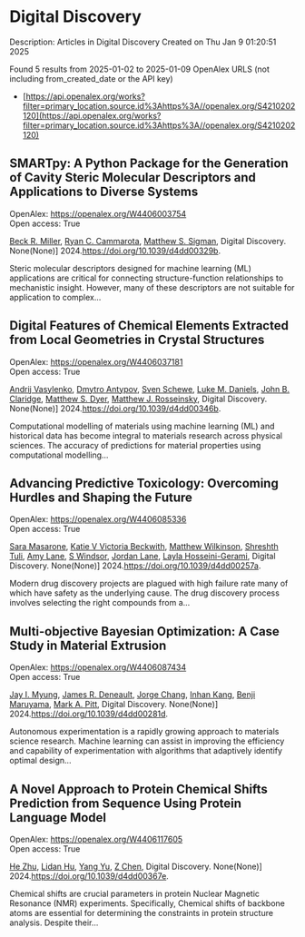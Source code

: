 # Digital Discovery
Description: Articles in Digital Discovery
Created on Thu Jan  9 01:20:51 2025

Found 5 results from 2025-01-02 to 2025-01-09
OpenAlex URLS (not including from_created_date or the API key)
- [https://api.openalex.org/works?filter=primary_location.source.id%3Ahttps%3A//openalex.org/S4210202120](https://api.openalex.org/works?filter=primary_location.source.id%3Ahttps%3A//openalex.org/S4210202120)

## SMARTpy: A Python Package for the Generation of Cavity Steric Molecular Descriptors and Applications to Diverse Systems   

OpenAlex: https://openalex.org/W4406003754    
Open access: True
    
[Beck R. Miller](https://openalex.org/A5111090728), [Ryan C. Cammarota](https://openalex.org/A5078332329), [Matthew S. Sigman](https://openalex.org/A5005862481), Digital Discovery. None(None)] 2024.https://doi.org/10.1039/d4dd00329b.
    
Steric molecular descriptors designed for machine learning (ML) applications are critical for connecting structure-function relationships to mechanistic insight. However, many of these descriptors are not suitable for application to complex...    

    

## Digital Features of Chemical Elements Extracted from Local Geometries in Crystal Structures   

OpenAlex: https://openalex.org/W4406037181    
Open access: True
    
[Andrij Vasylenko](https://openalex.org/A5053274067), [Dmytro Antypov](https://openalex.org/A5062223660), [Sven Schewe](https://openalex.org/A5041836791), [Luke M. Daniels](https://openalex.org/A5021303389), [John B. Claridge](https://openalex.org/A5089917898), [Matthew S. Dyer](https://openalex.org/A5091597124), [Matthew J. Rosseinsky](https://openalex.org/A5054755054), Digital Discovery. None(None)] 2024.https://doi.org/10.1039/d4dd00346b.
    
Computational modelling of materials using machine learning (ML) and historical data has become integral to materials research across physical sciences. The accuracy of predictions for material properties using computational modelling...    

    

## Advancing Predictive Toxicology: Overcoming Hurdles and Shaping the Future   

OpenAlex: https://openalex.org/W4406085336    
Open access: True
    
[Sara Masarone](https://openalex.org/A5106116916), [Katie V Victoria Beckwith](https://openalex.org/A5115778167), [Matthew Wilkinson](https://openalex.org/A5044945207), [Shreshth Tuli](https://openalex.org/A5024179661), [Amy Lane](https://openalex.org/A5048039923), [S Windsor](https://openalex.org/A5020144175), [Jordan Lane](https://openalex.org/A5082455051), [Layla Hosseini-Gerami](https://openalex.org/A5085528183), Digital Discovery. None(None)] 2024.https://doi.org/10.1039/d4dd00257a.
    
Modern drug discovery projects are plagued with high failure rate many of which have safety as the underlying cause. The drug discovery process involves selecting the right compounds from a...    

    

## Multi-objective Bayesian Optimization: A Case Study in Material Extrusion   

OpenAlex: https://openalex.org/W4406087434    
Open access: True
    
[Jay I. Myung](https://openalex.org/A5102873424), [James R. Deneault](https://openalex.org/A5050665356), [Jorge Chang](https://openalex.org/A5029447474), [Inhan Kang](https://openalex.org/A5115779106), [Benji Maruyama](https://openalex.org/A5102919383), [Mark A. Pitt](https://openalex.org/A5108277937), Digital Discovery. None(None)] 2024.https://doi.org/10.1039/d4dd00281d.
    
Autonomous experimentation is a rapidly growing approach to materials science research. Machine learning can assist in improving the efficiency and capability of experimentation with algorithms that adaptively identify optimal design...    

    

## A Novel Approach to Protein Chemical Shifts Prediction from Sequence Using Protein Language Model   

OpenAlex: https://openalex.org/W4406117605    
Open access: True
    
[He Zhu](https://openalex.org/A5061526273), [Lidan Hu](https://openalex.org/A5029798705), [Yang Yu](https://openalex.org/A5009888534), [Z Chen](https://openalex.org/A5111586026), Digital Discovery. None(None)] 2024.https://doi.org/10.1039/d4dd00367e.
    
Chemical shifts are crucial parameters in protein Nuclear Magnetic Resonance (NMR) experiments. Specifically, Chemical shifts of backbone atoms are essential for determining the constraints in protein structure analysis. Despite their...    

    
